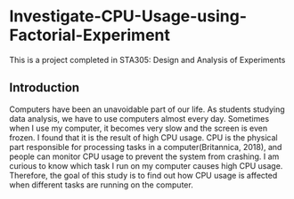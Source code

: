 # Investigate-CPU-Usage-using-Factorial-Experiment
This is a project completed in STA305: Design and Analysis of Experiments

## Introduction
Computers have been an unavoidable part of our life. As students studying data analysis, we have to use computers almost every day. Sometimes when I use my computer, it becomes very slow and the screen is even frozen. I found that it is the result of high CPU usage. CPU is the physical part responsible for processing tasks in a computer(Britannica, 2018), and people can monitor CPU usage to prevent the system from crashing. I am curious to know which task I run on my computer causes high CPU usage. Therefore, the goal of this study is to find out how CPU usage is affected when different tasks are running on the computer.
